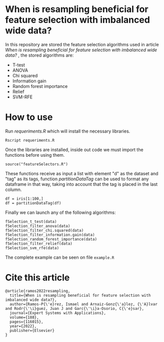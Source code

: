 # When is resampling beneficial for feature selection with imbalanced wide data?

In this repository are stored the feature selection algorithms used in article *When is resampling beneficial for feature selection with imbalanced wide data?* , the stored algorithms are:

- T-test
- ANOVA
- Chi squared
- Information gain
- Random forest importance
- Relief
- SVM-RFE


# How to use


Run *requeriments.R* which will install the necessary libraries.

```Rscript requeriments.R```

Once the libraries are installed, inside out code we must import the functions before using them.

```
source("featureSelectors.R")
```

These functions receive as input a list with element "d" as the dataset and "tag" as its tags, function *partitionDataTag* can be used to format any dataframe in that way, taking into account that the tag is placed in the last column.


```
df = iris[1:100,]
df = partitionDataTag(df)
```

Finally we can launch any of the following algorithms:
```
fSelection_t_test(data)
fSelection_filter_anova(data)
fSelection_filter_chi.squared(data)
fSelection_filter_information.gain(data)
fSelection_random_forest_importance(data)
fSelection_filter_relief(data)
fSelection_svm_rfe(data)
```

The complete example can be seen on file ```example.R```

# Cite this article

```
@article{ramos2022resampling,
  title={When is resampling beneficial for feature selection with imbalanced wide data?},
  author={Ramos-P{\'e}rez, Ismael and Arnaiz-Gonz{\'a}lez, {\'A}lvar and Rodr{\'\i}guez, Juan J and Garc{\'\i}a-Osorio, C{\'e}sar},
  journal={Expert Systems with Applications},
  volume={188},
  pages={116015},
  year={2022},
  publisher={Elsevier}
}
```




